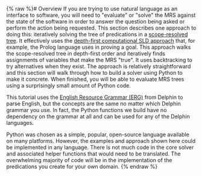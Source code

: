 {% raw %}# Overview
If you are trying to use natural language as an interface to software, you will need to "evaluate" or "solve" the MRS against the state of the software in order to answer the question being asked or perform the action being requested. This section describes one approach to doing this: iteratively solving the tree of predications in a [scope-resolved tree](). It effectively uses the [depth-first computational SLD approach](https://en.wikipedia.org/wiki/SLD_resolution) that, for example, the Prolog language uses in proving a goal. This approach walks the scope-resolved tree in depth-first order and iteratively finds assignments of variables that make the MRS "true". It uses backtracking to try alternatives when they exist. The approach is relatively straightforward and this section will walk through how to build a solver using Python to make it concrete.  When finished, you will be able to evaluate MRS trees using a surprisingly small amount of Python code.

This tutorial uses the [English Resource Grammar (ERG)](../ErgTop) from Delphin to parse English, but the concepts are the same no matter which Delphin grammar you use. In fact, the Python functions we build have no dependency on the grammar at all and can be used for any of the Delphin languages.

Python was chosen as a simple, popular, open-source language available on many platforms. However, the examples and approach shown here could be implemented in any language. There is not much code in the core solver and associated helper functions that would need to be translated. The overwhelming majority of code will be in the implementation of the predications you create for your own domain.
<update date omitted for speed>{% endraw %}